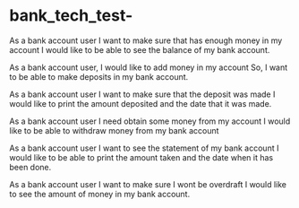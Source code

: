 # bank_tech_test-

As a bank account user
I want to make sure that has enough money in my account
I would like to be able to see the balance of my bank account.

As a bank account user,
I would like to add money in my account
So, I want to be able to make deposits in my bank account.


As a bank account user
I want to make sure that the deposit was made
I would like to print the amount deposited  and the date that it was made.


As a bank account user
I need obtain some money from my account
I would like to be able to withdraw money from my bank account

As a  bank account user
I want to see the statement of my bank account
I would like to be able to print the amount taken and the date when it has been done.

As a bank account user
I want to make sure I wont be overdraft
I would like to see the amount of money in my bank account.
